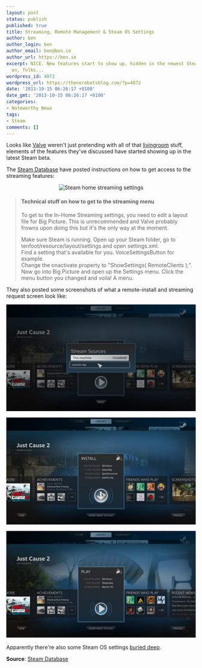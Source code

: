```yaml
---
layout: post
status: publish
published: true
title: Streaming, Remote Management & Steam OS Settings
author: ben
author_login: ben
author_email: ben@ben.ie
author_url: https://ben.ie
excerpt: NICE. New features start to show up, hidden in the newest Steam beta. Read
  on, folks...
wordpress_id: 4872
wordpress_url: https://thenorobotsblog.com/?p=4872
date: '2013-10-15 06:26:17 +0100'
date_gmt: '2013-10-15 06:26:17 +0100'
categories:
- Noteworthy News
tags:
- Steam
comments: []
---
```

<p>Looks like <a href="https://www.valvesoftware.com" target="_blank">Valve</a> weren't just pretending with all of that <a href="https://store.steampowered.com/livingroom/" target="_blank">livingroom</a> stuff, elements of the features they've discussed have started showing up in the latest Steam beta.</p>
<p>The <a href="https://steamdb.info/blog/30/" target="_blank">Steam Database</a> have posted instructions on how to get access to the streaming features:</p>
<p style="text-align: center;"><img class="aligncenter size-large wp-image-4878" alt="Steam home streaming settings" src="assets/uploads/norobots/uploads/2013/10/2013-10-15_01-18-32_3061130404.png" width="580" height="274" /></p>
<blockquote>
<h4>Technical stuff on how to get to the streaming menu</h4>
<p>To get to the In-Home Streaming settings, you need to edit a layout file for Big Picture. This is unrecommended and Valve probably frowns upon doing this but it's the only way at the moment.</p>
<p>Make sure Steam is running. Open up your Steam folder, go to tenfoot/resource/layout/settings and open settings.xml.<br />
Find a setting that's available for you. VoiceSettingsButton for example.<br />
Change the onactivate property to "ShowSettings( RemoteClients );".<br />
Now go into Big Picture and open up the Settings menu. Click the menu button you changed and voila! A menu.</p></blockquote>
<p>They also posted some screenshots of what a remote-install and streaming request screen look like:</p>
<p style="text-align: center;"><img class="aligncenter  wp-image-4873" alt="Steam streaming sources" src="assets/uploads/norobots/uploads/2013/10/BWkUC53CYAAGMcd.jpg-large.jpeg" width="580" /></p>
<p style="text-align: center;"><img class="aligncenter  wp-image-4874" alt="Steam remote install" src="assets/uploads/norobots/uploads/2013/10/BWkUS2ECIAARCzu.jpg-large.jpeg" width="580" /></p>
<p style="text-align: center;"><img class="aligncenter  wp-image-4875" alt="Steam streaming service" src="assets/uploads/norobots/uploads/2013/10/BWkh_8zCMAAwGD0.jpg-large.jpeg" width="580" /></p>
<p style="text-align: left;">Apparently there're also some Steam OS settings <a href="https://github.com/SteamDatabase/SteamTracking/commit/f573309eabba64a155c8028b26cbc09f08c577db" target="_blank">buried deep</a>.</p>
<p><strong>Source</strong>: <a href="https://steamdb.info/blog/30/" target="_blank">Steam Database</a></p>
